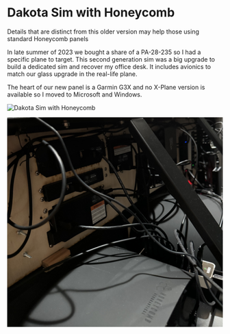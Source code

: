 # Dakota Sim with Honeycomb

Details that are distinct from this older version may help those using standard Honeycomb panels

In late summer of 2023 we bought a share of a PA-28-235 so I had a specific plane to target.  This second generation sim was a big upgrade to build a dedicated sim and recover my office desk.  It includes avionics to match our glass upgrade in the real-life plane. 

The heart of our new panel is a Garmin G3X and no X-Plane version is available so I moved to Microsoft and Windows. 

![Dakota Sim with Honeycomb](images/sim-2.jpg)

![Dakota Sim with Honeycomb](images/sim-2-back-right.jpg)
